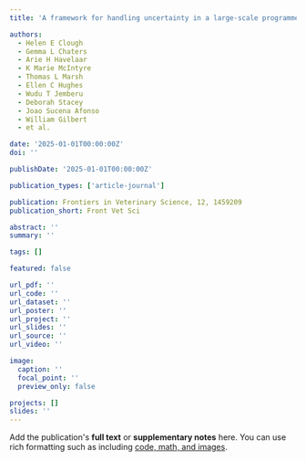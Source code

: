 ```yaml
---
title: 'A framework for handling uncertainty in a large-scale programme estimating the Global Burden of Animal Diseases'

authors:
  - Helen E Clough
  - Gemma L Chaters
  - Arie H Havelaar
  - K Marie McIntyre
  - Thomas L Marsh
  - Ellen C Hughes
  - Wudu T Jemberu
  - Deborah Stacey
  - Joao Sucena Afonso
  - William Gilbert
  - et al.

date: '2025-01-01T00:00:00Z'
doi: ''

publishDate: '2025-01-01T00:00:00Z'

publication_types: ['article-journal']

publication: Frontiers in Veterinary Science, 12, 1459209
publication_short: Front Vet Sci

abstract: ''
summary: ''

tags: []

featured: false

url_pdf: ''
url_code: ''
url_dataset: ''
url_poster: ''
url_project: ''
url_slides: ''
url_source: ''
url_video: ''

image:
  caption: ''
  focal_point: ''
  preview_only: false

projects: []
slides: ''
---
```


Add the publication's **full text** or **supplementary notes** here. You can use rich formatting such as including [code, math, and images](https://docs.hugoblox.com/content/writing-markdown-latex/).